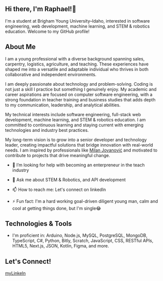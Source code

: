 ## Hi there, I'm Raphael!👋

<!--
**raphaelgraceman/raphaelgraceman** is a ✨ _special_ ✨ repository because its `README.md` (this file) appears on your GitHub profile.-->
I'm a student at Brigham Young University–Idaho, interested in software engineering, web development, machine learning, and STEM & robotics education. Welcome to my GitHub profile!

## About Me  

I am a young professional with a diverse background spanning sales, carpentry, logistics, agriculture, and teaching. These experiences have shaped me into a versatile and adaptable individual who thrives in both collaborative and independent environments.  

I am deeply passionate about technology and problem-solving. Coding is not just a skill I practice but something I genuinely enjoy. My academic and career aspirations are focused on computer software engineering, with a strong foundation in teacher training and business studies that adds depth to my communication, leadership, and analytical abilities.  

My technical interests include software engineering, full-stack web development, machine learning, and STEM & robotics education. I am committed to continuous learning and staying current with emerging technologies and industry best practices.  

My long-term vision is to grow into a senior developer and technology leader, creating impactful solutions that bridge innovation with real-world needs. I am inspired by professionals like [Milan Jovanović](https://www.linkedin.com/in/milan-jovanovic) and motivated to contribute to projects that drive meaningful change.  



- 🤔 I’m looking for help with becoming an enterpreneur in the teach industry
- 💬 Ask me about STEM & Robotics, and API development
- 📫 How to reach me: Let's connect on linkedIn

- ⚡ Fun fact: I'm a hard working goal-driven diligent young man, calm and cool at getting things done, but I'm single😂
  
## Technologies & Tools
- I'm proficient in: Arduino, Node.js, MySQL, PostgreSQL, MongoDB, TypeScript, C#, Python, Bitly, Scratch, JavaScript, CSS, RESTful APIs, HTML5, Next.js, JSON, Kotlin, Figma, and more.

## Let's Connect!
[myLinkeIn](https://www.linkedin.com/in/dotseraphael/)  

